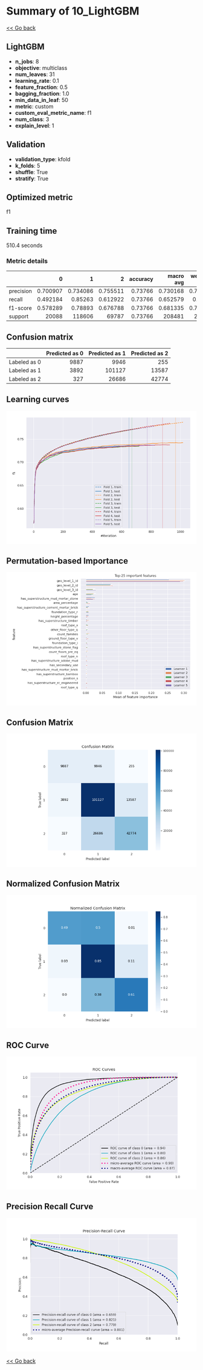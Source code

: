# Summary of 10_LightGBM

[<< Go back](../README.md)


## LightGBM
- **n_jobs**: 8
- **objective**: multiclass
- **num_leaves**: 31
- **learning_rate**: 0.1
- **feature_fraction**: 0.5
- **bagging_fraction**: 1.0
- **min_data_in_leaf**: 50
- **metric**: custom
- **custom_eval_metric_name**: f1
- **num_class**: 3
- **explain_level**: 1

## Validation
 - **validation_type**: kfold
 - **k_folds**: 5
 - **shuffle**: True
 - **stratify**: True

## Optimized metric
f1

## Training time

510.4 seconds

### Metric details
|           |            0 |             1 |            2 |   accuracy |     macro avg |   weighted avg |   logloss |
|:----------|-------------:|--------------:|-------------:|-----------:|--------------:|---------------:|----------:|
| precision |     0.700907 |      0.734086 |     0.755511 |    0.73766 |      0.730168 |       0.738061 |  0.591093 |
| recall    |     0.492184 |      0.85263  |     0.612922 |    0.73766 |      0.652579 |       0.73766  |  0.591093 |
| f1-score  |     0.578289 |      0.78893  |     0.676788 |    0.73766 |      0.681335 |       0.731095 |  0.591093 |
| support   | 20088        | 118606        | 69787        |    0.73766 | 208481        |  208481        |  0.591093 |


## Confusion matrix
|              |   Predicted as 0 |   Predicted as 1 |   Predicted as 2 |
|:-------------|-----------------:|-----------------:|-----------------:|
| Labeled as 0 |             9887 |             9946 |              255 |
| Labeled as 1 |             3892 |           101127 |            13587 |
| Labeled as 2 |              327 |            26686 |            42774 |

## Learning curves
![Learning curves](learning_curves.png)

## Permutation-based Importance
![Permutation-based Importance](permutation_importance.png)
## Confusion Matrix

![Confusion Matrix](confusion_matrix.png)


## Normalized Confusion Matrix

![Normalized Confusion Matrix](confusion_matrix_normalized.png)


## ROC Curve

![ROC Curve](roc_curve.png)


## Precision Recall Curve

![Precision Recall Curve](precision_recall_curve.png)



[<< Go back](../README.md)

